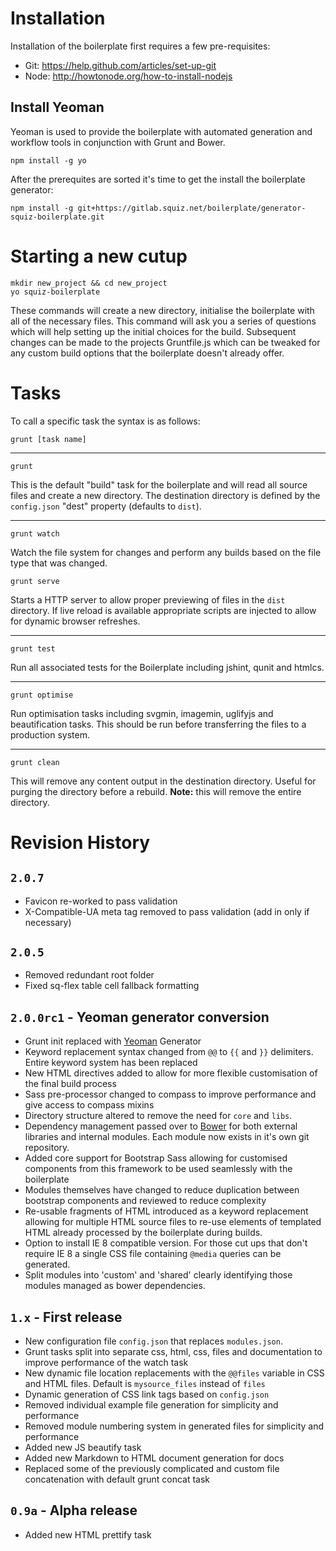 # Installation

Installation of the boilerplate first requires a few pre-requisites:

* Git: https://help.github.com/articles/set-up-git
* Node: http://howtonode.org/how-to-install-nodejs

## Install Yeoman

Yeoman is used to provide the boilerplate with automated generation and workflow tools in conjunction with Grunt and Bower.

```
npm install -g yo
```

After the prerequites are sorted it's time to get the install the boilerplate generator:

```
npm install -g git+https://gitlab.squiz.net/boilerplate/generator-squiz-boilerplate.git
```

# Starting a new cutup

```
mkdir new_project && cd new_project
yo squiz-boilerplate
```

These commands will create a new directory, initialise the boilerplate with all of the necessary files. This command will ask you a series of questions which will help setting up the initial choices for the build. Subsequent changes can be made to the projects Gruntfile.js which can be tweaked for any custom
build options that the boilerplate doesn't already offer.

# Tasks

To call a specific task the syntax is as follows:
```
grunt [task name]
```

***

```
grunt
```

This is the default "build" task for the boilerplate and will read all source files and create a new directory. The destination directory is defined by the `config.json` "dest" property (defaults to `dist`).

***

```
grunt watch
```

Watch the file system for changes and perform any builds based on the file type that was changed.

```
grunt serve
```

Starts a HTTP server to allow proper previewing of files in the `dist` directory. If live reload is available appropriate scripts are injected to allow for dynamic browser refreshes.

***

```
grunt test
```

Run all associated tests for the Boilerplate including jshint, qunit and htmlcs.

***

```
grunt optimise
```

Run optimisation tasks including svgmin, imagemin, uglifyjs and beautification tasks. This should be run before transferring the files to a production system.

***

```
grunt clean
```

This will remove any content output in the destination directory. Useful for purging the directory before a rebuild. **Note:** this will remove the entire directory.

# Revision History

## `2.0.7`
* Favicon re-worked to pass validation
* X-Compatible-UA meta tag removed to pass validation (add in only if necessary)

## `2.0.5`
* Removed redundant root folder
* Fixed sq-flex table cell fallback formatting

## `2.0.0rc1` - Yeoman generator conversion

* Grunt init replaced with [Yeoman](http://yeoman.io) Generator
* Keyword replacement syntax changed from `@@` to `{{` and `}}` delimiters. Entire keyword system has been replaced
* New HTML directives added to allow for more flexible customisation of the final build process
* Sass pre-processor changed to compass to improve performance and give access to compass mixins
* Directory structure altered to remove the need for `core` and `libs`.
* Dependency management passed over to [Bower](http://bower.io) for both external libraries and internal modules. Each module now exists in it's own git repository.
* Added core support for Bootstrap Sass allowing for customised components from this framework to be used seamlessly with the boilerplate
* Modules themselves have changed to reduce duplication between bootstrap components and reviewed to reduce complexity
* Re-usable fragments of HTML introduced as a keyword replacement allowing for multiple HTML source files to re-use elements of templated HTML already processed by the boilerplate during builds.
* Option to install IE 8 compatible version. For those cut ups that don't require IE 8 a single CSS file containing `@media` queries can be generated.
* Split modules into 'custom' and 'shared' clearly identifying those modules managed as bower dependencies.

## `1.x`  - First release

* New configuration file `config.json` that replaces `modules.json`.
* Grunt tasks split into separate css, html, css, files and documentation to improve performance of the watch task
* New dynamic file location replacements with the `@@files` variable in CSS and HTML files. Default is `mysource_files` instead of `files`
* Dynamic generation of CSS link tags based on `config.json`
* Removed individual example file generation for simplicity and performance
* Removed module numbering system in generated files for simplicity and performance
* Added new JS beautify task
* Added new Markdown to HTML document generation for docs
* Replaced some of the previously complicated and custom file concatenation with default grunt concat task

## `0.9a` - Alpha release

* Added new HTML prettify task